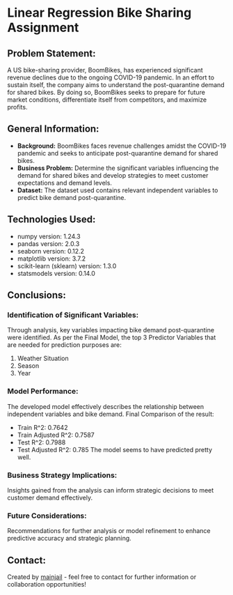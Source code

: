 # Linear Regression Bike Sharing Assignment

## Problem Statement:
A US bike-sharing provider, BoomBikes, has experienced significant revenue declines due to the ongoing COVID-19 pandemic. In an effort to sustain itself, the company aims to understand the post-quarantine demand for shared bikes. By doing so, BoomBikes seeks to prepare for future market conditions, differentiate itself from competitors, and maximize profits.

## General Information:
- **Background:** BoomBikes faces revenue challenges amidst the COVID-19 pandemic and seeks to anticipate post-quarantine demand for shared bikes.
- **Business Problem:** Determine the significant variables influencing the demand for shared bikes and develop strategies to meet customer expectations and demand levels.
- **Dataset:** The dataset used contains relevant independent variables to predict bike demand post-quarantine.

## Technologies Used:
- numpy version: 1.24.3
- pandas version: 2.0.3
- seaborn version: 0.12.2
- matplotlib version: 3.7.2
- scikit-learn (sklearn) version: 1.3.0
- statsmodels version: 0.14.0

## Conclusions:
### Identification of Significant Variables:
Through analysis, key variables impacting bike demand post-quarantine were identified. As per the Final Model, the top 3 Predictor Variables that are needed for prediction purposes are:
1. Weather Situation
2. Season
3. Year

### Model Performance:
The developed model effectively describes the relationship between independent variables and bike demand. Final Comparison of the result:
- Train R^2: 0.7642 
- Train Adjusted R^2: 0.7587 
- Test R^2: 0.7988 
- Test Adjusted R^2: 0.785
The model seems to have predicted pretty well.

### Business Strategy Implications:
Insights gained from the analysis can inform strategic decisions to meet customer demand effectively.

### Future Considerations:
Recommendations for further analysis or model refinement to enhance predictive accuracy and strategic planning.

## Contact:
Created by [mainjail](https://github.com/mainjail) - feel free to contact for further information or collaboration opportunities!
